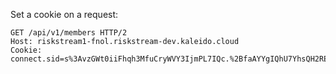 Set a cookie on a request:

```
GET /api/v1/members HTTP/2
Host: riskstream1-fnol.riskstream-dev.kaleido.cloud
Cookie: connect.sid=s%3AvzGWt0iiFhqh3MfuCryWVY3IjmPL7IQc.%2BfaAYYgIQhU7YhsQH2REFvoopnosXSMpC6IiSWY9ynI
```
